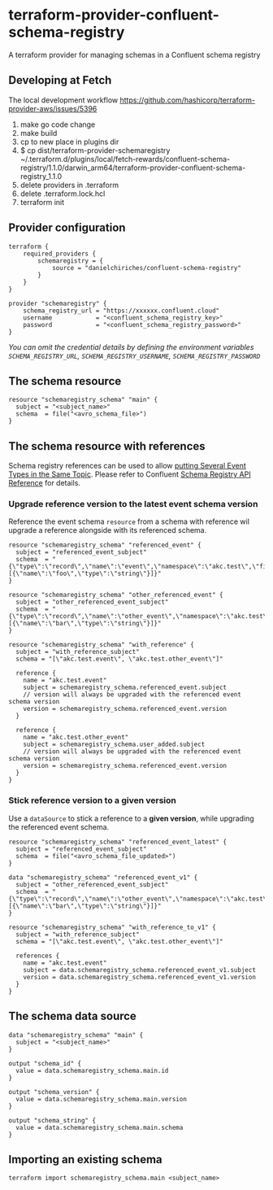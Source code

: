 # terraform-provider-confluent-schema-registry
A terraform provider for managing schemas in a Confluent schema registry

## Developing at Fetch
The local development workflow
https://github.com/hashicorp/terraform-provider-aws/issues/5396

1. make go code change
2. make build
3. cp to new place in plugins dir
4. $ cp dist/terraform-provider-schemaregistry ~/.terraform.d/plugins/local/fetch-rewards/confluent-schema-registry/1.1.0/darwin_arm64/terraform-provider-confluent-schema-registry_1.1.0
4. delete providers in .terraform
5. delete .terraform.lock.hcl
6. terraform init

## Provider configuration
```
terraform {
    required_providers {
        schemaregistry = {
            source = "danielchiriches/confluent-schema-registry"
        }
    }
}

provider "schemaregistry" {
    schema_registry_url = "https://xxxxxx.confluent.cloud"
    username            = "<confluent_schema_registry_key>"
    password            = "<confluent_schema_registry_password>"
}
```
_You can omit the credential details by defining the environment variables `SCHEMA_REGISTRY_URL`, `SCHEMA_REGISTRY_USERNAME`, `SCHEMA_REGISTRY_PASSWORD`_

## The schema resource
```
resource "schemaregistry_schema" "main" {
  subject = "<subject_name>"
  schema  = file("<avro_schema_file>")
}
```

## The schema resource with references

Schema registry references can be used to allow [putting Several Event Types in the Same Topic](https://www.confluent.io/blog/multiple-event-types-in-the-same-kafka-topic/).
Please refer to Confluent [Schema Registry API Reference](https://docs.confluent.io/platform/current/schema-registry/develop/api.html) for details.

### Upgrade reference version to the latest event schema version

Reference the event schema `resource` from a schema with reference wil upgrade a reference alongside with its referenced schema.

```
resource "schemaregistry_schema" "referenced_event" {
  subject = "referenced_event_subject"
  schema  = "{\"type\":\"record\",\"name\":\"event\",\"namespace\":\"akc.test\",\"fields\":[{\"name\":\"foo\",\"type\":\"string\"}]}"
}

resource "schemaregistry_schema" "other_referenced_event" {
  subject = "other_referenced_event_subject"
  schema  = "{\"type\":\"record\",\"name\":\"other_event\",\"namespace\":\"akc.test\",\"fields\":[{\"name\":\"bar\",\"type\":\"string\"}]}"
}

resource "schemaregistry_schema" "with_reference" {
  subject = "with_reference_subject"
  schema = "[\"akc.test.event\", \"akc.test.other_event\"]"

  reference {
    name = "akc.test.event"
    subject = schemaregistry_schema.referenced_event.subject
    // version will always be upgraded with the referenced event schema version
    version = schemaregistry_schema.referenced_event.version
  }

  reference {
    name = "akc.test.other_event"
    subject = schemaregistry_schema.user_added.subject
    // version will always be upgraded with the referenced event schema version
    version = schemaregistry_schema.referenced_event.version
  }
}
```

### Stick reference version to a given version

Use a `dataSource` to stick a reference to a **given version**, while upgrading the referenced event schema.

```
resource "schemaregistry_schema" "referenced_event_latest" {
  subject = "referenced_event_subject"
  schema  = file("<avro_schema_file_updated>")
}

data "schemaregistry_schema" "referenced_event_v1" {
  subject = "other_referenced_event_subject"
  schema  = "{\"type\":\"record\",\"name\":\"other_event\",\"namespace\":\"akc.test\",\"fields\":[{\"name\":\"bar\",\"type\":\"string\"}]}"
}

resource "schemaregistry_schema" "with_reference_to_v1" {
  subject = "with_reference_subject"
  schema = "[\"akc.test.event\", \"akc.test.other_event\"]"

  references {
    name = "akc.test.event"
    subject = data.schemaregistry_schema.referenced_event_v1.subject
    version = data.schemaregistry_schema.referenced_event_v1.version
  }
}
```

## The schema data source
```
data "schemaregistry_schema" "main" {
  subject = "<subject_name>"
}

output "schema_id" {
  value = data.schemaregistry_schema.main.id
}

output "schema_version" {
  value = data.schemaregistry_schema.main.version
}

output "schema_string" {
  value = data.schemaregistry_schema.main.schema
}
```

## Importing an existing schema
`
terraform import schemaregistry_schema.main <subject_name>
`
